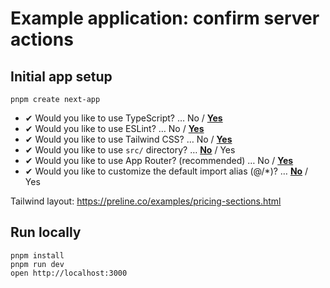 # Example application: confirm server actions

## Initial app setup

```
pnpm create next-app
```

- ✔ Would you like to use TypeScript? … No / <u>**Yes**</u>
- ✔ Would you like to use ESLint? … No / <u>**Yes**</u>
- ✔ Would you like to use Tailwind CSS? … No / <u>**Yes**</u>
- ✔ Would you like to use `src/` directory? … <u>**No**</u> / Yes
- ✔ Would you like to use App Router? (recommended) … No / <u>**Yes**</u>
- ✔ Would you like to customize the default import alias (@/\*)? … <u>**No**</u> / Yes

Tailwind layout: https://preline.co/examples/pricing-sections.html

## Run locally

```
pnpm install
pnpm run dev
open http://localhost:3000
```
